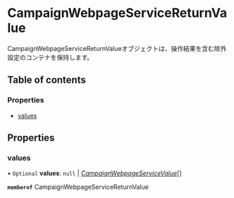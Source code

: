 # CampaignWebpageServiceReturnValue


<div lang=\"ja\">CampaignWebpageServiceReturnValueオブジェクトは、操作結果を含む除外設定のコンテナを保持します。</div> 

## Table of contents

### Properties

- [values](campaignwebpageservicereturnvalue.md#values)

## Properties

### values

• `Optional` **values**: ``null`` \| [*CampaignWebpageServiceValue*](campaignwebpageservicevalue.md)[]

**`memberof`** CampaignWebpageServiceReturnValue
